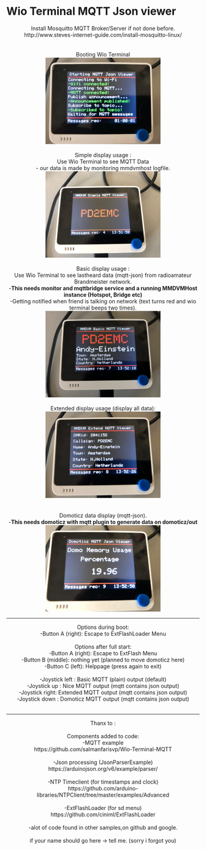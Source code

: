 # Wio Terminal MQTT Json viewer	
<center>	
Install Mosquitto MQTT Broker/Server if not done before.<br>	
http://www.steves-internet-guide.com/install-mosquitto-linux/<br>	
<br><br>	
Booting Wio Terminal<br>	
<img src="images/start.jpeg" width="300">	
<br><br>	
Simple display usage : <br>	
Use Wio Terminal to see MQTT Data <br>	
- our data is made by monitoring mmdvmhost logfile.<br>	
<img src="images/simple.jpeg" width="300">	
<br><br>	
Basic display usage :<br>	
Use Wio Terminal to see lastheard data (mqtt-json) from radioamateur Brandmeister network.<br>	
-<b>This needs monitor and mqttbridge service and a running MMDVMHost instance (Hotspot, Bridge etc)</b><br>	
-Getting notified when friend is talking on network (text turns red and wio terminal beeps two times).<br>	
<img src="images/basic.jpeg" width="300">	
<br><br>	
Extended display usage (display all data):<br>	
<img src="images/extended.jpeg" width="300"><br>	
<br><br>	
Domoticz data display (mqtt-json).<br>	
-<b>This needs domoticz with mqtt plugin to generate data on domoticz/out</b><br>	
<img src="images/domoticz.jpeg" width="300"><br>	
<hr>	
Options during boot:<br>	
-Button A (right):  Escape to ExtFlashLoader Menu	
<br><br>	
Options after full start:<br>	
-Button A (right):  Escape to ExtFlash Menu<br>	
-Button B (middle): nothing yet (planned to move domoticz here)<br>	
-Button C (left):   Helppage (press again to exit)	
<br><br>	
-Joystick left : Basic MQTT (plain) output (default)<br>	
-Joystick up   : Nice MQTT output (mqtt contains json output)<br>	
-Joystick right: Extended MQTT output (mqtt contains json output) <br>	
-Joystick down : Domoticz MQTT output (mqtt contains json output)	
<br><br>	
<hr>	
Thanx to :<br><br>	
Components added to code:<br>	
-MQTT example<br>	
https://github.com/salmanfarisvp/Wio-Terminal-MQTT<br>	
<br>	
-Json processing (JsonParserExample)<br>	
https://arduinojson.org/v6/example/parser/<br>	
<br>	
-NTP Timeclient (for timestamps and clock)<br>	
https://github.com/arduino-libraries/NTPClient/tree/master/examples/Advanced<br>	
<br>	
-ExtFlashLoader (for sd menu)<br>	
https://github.com/ciniml/ExtFlashLoader<br>	
<br>	
-alot of code found in other samples,on github and google.<br>	
<br>	
if your name should go here -> tell me. (sorry i forgot you)
